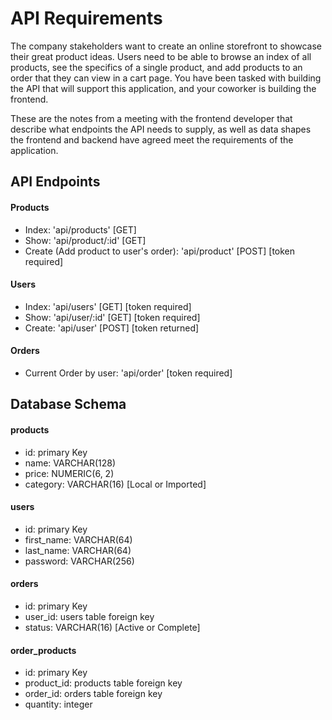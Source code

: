 # API Requirements
The company stakeholders want to create an online storefront to showcase their great product ideas. Users need to be able to browse an index of all products, see the specifics of a single product, and add products to an order that they can view in a cart page. You have been tasked with building the API that will support this application, and your coworker is building the frontend.

These are the notes from a meeting with the frontend developer that describe what endpoints the API needs to supply, as well as data shapes the frontend and backend have agreed meet the requirements of the application. 

## API Endpoints

#### Products
- Index: 'api/products' [GET]
- Show: 'api/product/:id' [GET]
- Create (Add product to user's order): 'api/product' [POST] [token required]

#### Users
- Index: 'api/users' [GET] [token required]
- Show: 'api/user/:id' [GET] [token required]
- Create: 'api/user' [POST] [token returned]

#### Orders
- Current Order by user: 'api/order' [token required]

## Database Schema

#### products
- id: primary Key 
- name: VARCHAR(128)
- price: NUMERIC(6, 2)
- category: VARCHAR(16) [Local or Imported]

#### users
- id: primary Key
- first_name: VARCHAR(64)
- last_name: VARCHAR(64)
- password: VARCHAR(256)

#### orders
- id: primary Key
- user_id: users table foreign key
- status: VARCHAR(16) [Active or Complete]

#### order_products
- id: primary Key
- product_id: products table foreign key
- order_id: orders table foreign key
- quantity: integer

